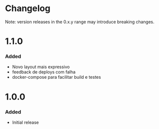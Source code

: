 # Changelog
Note: version releases in the 0.x.y range may introduce breaking changes.

# 1.1.0

### Added
* Novo layout mais expressivo
* feedback de deploys com falha
* docker-compose para facilitar build e testes

# 1.0.0

### Added
* Initial release

